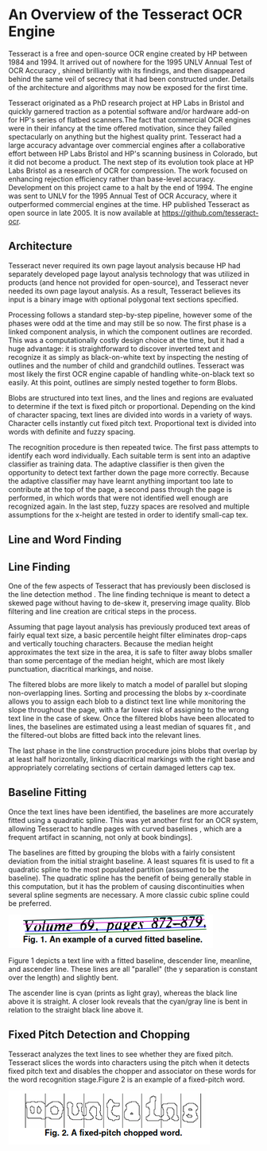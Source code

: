 # An Overview of the Tesseract OCR Engine

Tesseract is a free and open-source OCR engine created by HP between 1984 and 1994.
It arrived out of nowhere for the 1995 UNLV Annual Test of OCR Accuracy , shined brilliantly with its findings, and then disappeared behind the same veil of secrecy that it had been constructed under. Details of the architecture and algorithms may now be exposed for the first time.

Tesseract originated as a PhD research project at HP Labs in Bristol and quickly garnered traction as a potential software and/or hardware add-on for HP's series of flatbed scanners.The fact that commercial OCR engines were in their infancy at the time offered motivation, since they failed spectacularly on anything but the highest quality print. Tesseract had a large accuracy advantage over commercial engines after a collaborative effort between HP Labs Bristol and HP's scanning business in Colorado, but it did not become a product.
The next step of its evolution took place at HP Labs Bristol as a research of OCR for compression.
The work focused on enhancing rejection efficiency rather than base-level accuracy.
Development on this project came to a halt by the end of 1994.
The engine was sent to UNLV for the 1995 Annual Test of OCR Accuracy, where it outperformed commercial engines at the time.
HP published Tesseract as open source in late 2005.  It is now available
at https://github.com/tesseract-ocr.

## Architecture

Tesseract never required its own page layout analysis because HP had separately developed page layout analysis technology that was utilized in products (and hence not provided for open-source), and Tesseract never needed its own page layout analysis.
As a result, Tesseract believes its input is a binary image with optional polygonal text sections specified.

Processing follows a standard step-by-step pipeline, however some of the phases were odd at the time and may still be so now.
The first phase is a linked component analysis, in which the component outlines are recorded.
This was a computationally costly design choice at the time, but it had a huge advantage: it is straightforward to discover inverted text and recognize it as simply as black-on-white text by inspecting the nesting of outlines and the number of child and grandchild outlines.
Tesseract was most likely the first OCR engine capable of handling white-on-black text so easily.
At this point, outlines are simply nested together to form Blobs. 

Blobs are structured into text lines, and the lines and regions are evaluated to determine if the text is fixed pitch or proportional.
Depending on the kind of character spacing, text lines are divided into words in a variety of ways.
Character cells instantly cut fixed pitch text. Proportional text is divided into words with definite and fuzzy spacing.

The recognition procedure is then repeated twice.
The first pass attempts to identify each word individually.
Each suitable term is sent into an adaptive classifier as training data.
The adaptive classifier is then given the opportunity to detect text farther down the page more correctly. Because the adaptive classifier may have learnt anything important too late to contribute at the top of the page, a second pass through the page is performed, in which words that were not identified well enough are recognized again. In the last step, fuzzy spaces are resolved and multiple assumptions for the x-height are tested in order to identify small-cap tex. 

##  Line and Word Finding
## Line Finding
One of the few aspects of Tesseract that has previously been disclosed is the line detection method .
The line finding technique is meant to detect a skewed page without having to de-skew it, preserving image quality.
Blob filtering and line creation are critical steps in the process.

Assuming that page layout analysis has previously produced text areas of fairly equal text size, a basic percentile height filter eliminates drop-caps and vertically touching characters.
Because the median height approximates the text size in the area, it is safe to filter away blobs smaller than some percentage of the median height, which are most likely punctuation, diacritical markings, and noise.

The filtered blobs are more likely to match a model of parallel but sloping non-overlapping lines.
Sorting and processing the blobs by x-coordinate allows you to assign each blob to a distinct text line while monitoring the slope throughout the page, with a far lower risk of assigning to the wrong text line in the case of skew.
Once the filtered blobs have been allocated to lines, the baselines are estimated using a least median of squares fit , and the filtered-out blobs are fitted back into the relevant lines.

The last phase in the line construction procedure joins blobs that overlap by at least half horizontally, linking diacritical markings with the right base and appropriately correlating sections of certain damaged letters cap tex. 

## Baseline Fitting

Once the text lines have been identified, the baselines are more accurately fitted using a quadratic spline.
This was yet another first for an OCR system, allowing Tesseract to handle pages with curved baselines , which are a frequent artifact in scanning, not only at book bindings].

The baselines are fitted by grouping the blobs with a fairly consistent deviation from the initial straight baseline.
A least squares fit is used to fit a quadratic spline to the most populated partition (assumed to be the baseline).
The quadratic spline has the benefit of being generally stable in this computation, but it has the problem of causing discontinuities when several spline segments are necessary.
A more classic cubic spline  could be preferred. 

![source](https://github.com/adrienpayong/OCRproject/blob/main/Capture1.PNG)

Figure 1 depicts a text line with a fitted baseline, descender line, meanline, and ascender line.
These lines are all "parallel" (the y separation is constant over the length) and slightly bent.

The ascender line is cyan (prints as light gray), whereas the black line above it is straight.
A closer look reveals that the cyan/gray line is bent in relation to the straight black line above it. 

## Fixed Pitch Detection and Chopping

Tesseract analyzes the text lines to see whether they are fixed pitch.
Tesseract slices the words into characters using the pitch when it detects fixed pitch text and disables the chopper and associator on these words for the word recognition stage.Figure 2 is an example of a fixed-pitch word. 

![source](https://github.com/adrienpayong/OCRproject/blob/main/Capture2.PNG)

